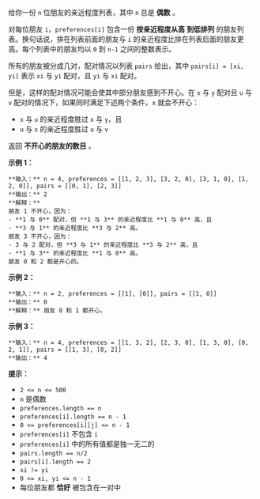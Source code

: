 给你一份 `n` 位朋友的亲近程度列表，其中 `n` 总是 **偶数** 。

对每位朋友 `i`，`preferences[i]` 包含一份 **按亲近程度从高** **到低排列** 的朋友列表。换句话说，排在列表前面的朋友与 `i`
的亲近程度比排在列表后面的朋友更高。每个列表中的朋友均以 `0` 到 `n-1` 之间的整数表示。

所有的朋友被分成几对，配对情况以列表 `pairs` 给出，其中 `pairs[i] = [xi, yi]` 表示 `xi` 与 `yi` 配对，且
`yi` 与 `xi` 配对。

但是，这样的配对情况可能会使其中部分朋友感到不开心。在 `x` 与 `y` 配对且 `u` 与 `v` 配对的情况下，如果同时满足下述两个条件，`x`
就会不开心：

  * `x` 与 `u` 的亲近程度胜过 `x` 与 `y`，且
  * `u` 与 `x` 的亲近程度胜过 `u` 与 `v`

返回 **不开心的朋友的数目** 。



**示例 1：**

    
    
    **输入：** n = 4, preferences = [[1, 2, 3], [3, 2, 0], [3, 1, 0], [1, 2, 0]], pairs = [[0, 1], [2, 3]]
    **输出：** 2
    **解释：**
    朋友 1 不开心，因为：
    - **1 与 0** 配对，但 **1 与 3** 的亲近程度比 **1 与 0** 高，且
    - **3 与 1** 的亲近程度比 **3 与 2** 高。
    朋友 3 不开心，因为：
    - 3 与 2 配对，但 **3 与 1** 的亲近程度比 **3 与 2** 高，且
    - **1 与 3** 的亲近程度比 **1 与 0** 高。
    朋友 0 和 2 都是开心的。
    

**示例 2：**

    
    
    **输入：** n = 2, preferences = [[1], [0]], pairs = [[1, 0]]
    **输出：** 0
    **解释：** 朋友 0 和 1 都开心。
    

**示例 3：**

    
    
    **输入：** n = 4, preferences = [[1, 3, 2], [2, 3, 0], [1, 3, 0], [0, 2, 1]], pairs = [[1, 3], [0, 2]]
    **输出：** 4
    



**提示：**

  * `2 <= n <= 500`
  * `n` 是偶数
  * `preferences.length == n`
  * `preferences[i].length == n - 1`
  * `0 <= preferences[i][j] <= n - 1`
  * `preferences[i]` 不包含 `i`
  * `preferences[i]` 中的所有值都是独一无二的
  * `pairs.length == n/2`
  * `pairs[i].length == 2`
  * `xi != yi`
  * `0 <= xi, yi <= n - 1`
  * 每位朋友都 **恰好** 被包含在一对中

